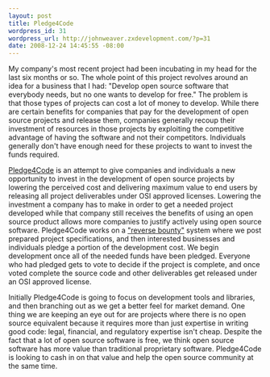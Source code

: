 ```yaml
--- 
layout: post
title: Pledge4Code
wordpress_id: 31
wordpress_url: http://johnweaver.zxdevelopment.com/?p=31
date: 2008-12-24 14:45:55 -08:00
---
```

My company's most recent project had been incubating in my head for the last six months or so. The whole point of this project revolves around an idea for a business that I had: "Develop open source software that everybody needs, but no one wants to develop for free." The problem is that those types of projects can cost a lot of money to develop. While there are certain benefits for companies that pay for the development of open source projects and release them, companies generally recoup their investment of resources in those projects by exploiting the competitive advantage of having the software and not their competitors. Individuals generally don't have enough need for these projects to want to invest the funds required.

<a href="http://www.pledge4code.com/">Pledge4Code</a> is an attempt to give companies and individuals a new opportunity to invest in the development of open source projects by lowering the perceived cost and delivering maximum value to end users by releasing all project deliverables under OSI approved licenses. Lowering the investment a company has to make in order to get a needed project developed while that company still receives the benefits of using an open source product allows more companies to justify actively using open source software. Pledge4Code works on a <a href="http://raincitystudios.com/blogs-and-pods/boris-mann/reverse-bounties">"reverse bounty"</a> system where we post prepared project specifications, and then interested businesses and individuals pledge a portion of the development cost. We begin development once all of the needed funds have been pledged. Everyone who had pledged gets to vote to decide if the project is complete, and once voted complete the source code and other deliverables get released under an OSI approved license.

Initially Pledge4Code is going to focus on development tools and libraries, and then branching out as we get a better feel for market demand. One thing we are keeping an eye out for are projects where there is no open source equivalent because it requires more than just expertise in writing good code: legal, financial, and regulatory expertise isn't cheap. Despite the fact that a lot of open source software is free, we think open source software has more value than traditional proprietary software. Pledge4Code is looking to cash in on that value and help the open source community at the same time.
